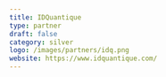 ```yaml
---
title: IDQuantique
type: partner
draft: false
category: silver
logo: /images/partners/idq.png
website: https://www.idquantique.com/
---
```

